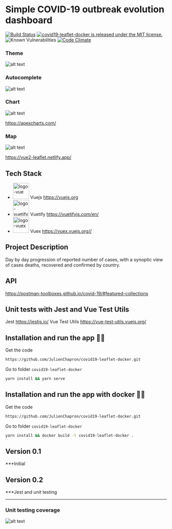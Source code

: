 # Simple COVID-19 outbreak evolution dashboard
[![Build Status](https://travis-ci.org/JulienChapron/covid19-leaflet-docker.svg?branch=main)](https://travis-ci.org/JulienChapron/covid19-leaflet-docker)
<a href="https://github.com/JulienChapron/covid19-leaflet-docker/main/LICENSE">
 <img src="https://img.shields.io/badge/license-MIT-blue.svg" alt="covid19-leaflet-docker is released under the MIT license." />
</a>
![Known Vulnerabilities](https://snyk.io/test/github/JulienChapron/covid19-leaflet-docker/badge.svg)
[![Code Climate](https://codeclimate.com/github/JulienChapron/covid19-leaflet-docker/badges/gpa.svg)](https://codeclimate.com/github/codeclimate/codeclimate-rubocop)

### Theme
![alt text](https://raw.githubusercontent.com/JulienChapron/covid19-leaflet-docker/main/readme/theme.gif)

### Autocomplete
![alt text](https://raw.githubusercontent.com/JulienChapron/covid19-leaflet-docker/main/readme/covid19-leaflet-docker-autocomplete.gif)

### Chart
![alt text](https://raw.githubusercontent.com/JulienChapron/covid19-leaflet-docker/main/readme/covid19-leaflet-docker-chart.gif)

<https://apexcharts.com/>

### Map
![alt text](https://raw.githubusercontent.com/JulienChapron/covid19-leaflet-docker/main/readme/covid19-leaflet-docker-map.gif)

<https://vue2-leaflet.netlify.app/>

## Tech Stack

* <img src="https://www.toutjavascript.com/demo/vue/img/logo-vue.82b9c7a5.png" alt="logo-vue" height="50"/> Vuejs <https://vuejs.org>
* <img src="https://seeklogo.com/images/V/vuetify-logo-3BCF73C928-seeklogo.com.png" alt="logo-vuetify" height="50"/> Vuetify <https://vuetifyjs.com/en/>
* <img src="https://user-images.githubusercontent.com/7110136/29002857-9e802f08-7ab4-11e7-9c31-604b5d0d0c19.png" alt="logo-vuex" height="50"/> Vuex <https://vuex.vuejs.org//>

## Project Description

Day by day progression of reported number of cases, with a synoptic view of cases deaths, recovered and confirmed by country.

## API

<https://postman-toolboxes.github.io/covid-19/#featured-collections>

## Unit tests with Jest and Vue Test Utils

Jest <https://jestjs.io/>
Vue Test Utils <https://vue-test-utils.vuejs.org/>

## Installation and run the app 🚀🚀

Get the code

```bash
https://github.com/JulienChapron/covid19-leaflet-docker.git
```

Go to folder `covid19-leaflet-docker`

```bash
yarn install && yarn serve
```

## Installation and run the app with docker 🚀🚀

Get the code

```bash
https://github.com/JulienChapron/covid19-leaflet-docker.git
```

Go to folder `covid19-leaflet-docker`

```bash
yarn install && docker build -t covid19-leaflet-docker .
```

## Version 0.1

***Initial

## Version 0.2

***Jest and unit testing
***
### Unit testing coverage
![alt text](https://raw.githubusercontent.com/JulienChapron/covid19-leaflet-docker/main/readme/test1.png)
